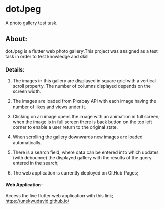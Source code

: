 # dotJpeg

A photo gallery test task.

## About: 
dotJpeg is a flutter web photo gallery.This project was assigned as a test task in order to test knowledge and skill.

### Details:
1. The images in this gallery are displayed in square grid with a vertical scroll property. The number of columns displayed depends on the screen width.

2. The images are loaded from Pixabay API with each image having the number of likes and views under it.

3. Clicking on an image opens the image with an animation in full screen; when the image is in full screen there is back button on the top left corner to enable a user  return to the original state.

4. When scrolling the gallery downwards new images are loaded automatically.

5. There is  a search field, where data can be entered  into which updates (with debounce) the displayed gallery with the results of the query entered in the search;

6. The web application is currently deployed on GitHub Pages;


#### Web Application:
Access the live flutter web application with this link; https://unekwudavid.github.io/


